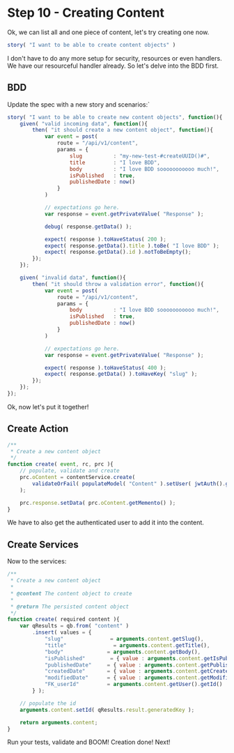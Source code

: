 # Step 10 - Creating Content

Ok, we can list all and one piece of content, let's try creating one now.

```js
story( "I want to be able to create content objects" )
```

I don't have to do any more setup for security, resources or even handlers.  We have our resourceful handler already.  So let's delve into the BDD first.

## BDD

Update the spec with a new story and scenarios:`


```js
story( "I want to be able to create new content objects", function(){
	given( "valid incoming data", function(){
		then( "it should create a new content object", function(){
			var event = post(
				route = "/api/v1/content",
				params = {
					slug          : "my-new-test-#createUUID()#",
					title         : "I love BDD",
					body          : "I love BDD sooooooooooo much!",
					isPublished   : true,
					publishedDate : now()
				}
			)

			// expectations go here.
			var response = event.getPrivateValue( "Response" );

			debug( response.getData() );

			expect( response ).toHaveStatus( 200 );
			expect( response.getData().title ).toBe( "I love BDD" );
			expect( response.getData().id ).notToBeEmpty();
		});
	});

	given( "invalid data", function(){
		then( "it should throw a validation error", function(){
			var event = post(
				route = "/api/v1/content",
				params = {
					body          : "I love BDD sooooooooooo much!",
					isPublished   : true,
					publishedDate : now()
				}
			)

			// expectations go here.
			var response = event.getPrivateValue( "Response" );

			expect( response ).toHaveStatus( 400 );
			expect( response.getData() ).toHaveKey( "slug" );
		});
	});
});
```

Ok, now let's put it together!

## Create Action

```js
/**
 * Create a new content object
 */
function create( event, rc, prc ){
	// populate, validate and create
	prc.oContent = contentService.create(
		validateOrFail( populateModel( "Content" ).setUser( jwtAuth().getUser() ) )
	);

	prc.response.setData( prc.oContent.getMemento() );
}
```

We have to also get the authenticated user to add it into the content.

## Create Services

Now to the services:

```js
/**
 * Create a new content object
 *
 * @content The content object to create
 *
 * @return The persisted content object
 */
function create( required content ){
    var qResults = qb.from( "content" )
        .insert( values = {
            "slug" 				 = arguments.content.getSlug(),
            "title" 			  = arguments.content.getTitle(),
            "body" 				= arguments.content.getBody(),
            "isPublished" 		 = { value : arguments.content.getIsPublished(), cfsqltype : "tinyint" },
            "publishedDate" 	= { value : arguments.content.getPublishedDate(), cfsqltype : "timestamp" },
            "createdDate" 		= { value : arguments.content.getCreatedDate(), cfsqltype : "timestamp" },
            "modifiedDate" 		= { value : arguments.content.getModifiedDate(), cfsqltype : "timestamp" },
            "FK_userId"			= arguments.content.getUser().getId()
        } );

    // populate the id
    arguments.content.setId( qResults.result.generatedKey );

    return arguments.content;
}
```

Run your tests, validate and BOOM! Creation done! Next!
